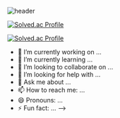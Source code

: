 ![header](https://capsule-render.vercel.app/api?type=Venom)

[![Solved.ac Profile](http://mazassumnida.wtf/api/v2/generate_badge?boj=wewill3474)](https://solved.ac/wewill3474/)

[![Solved.ac
Profile](http://mazassumnida.wtf/api/mini/generate_badge?boj=wewill3474)](https://solved.ac/wewill3474/)
- 🔭 I’m currently working on ...
- 🌱 I’m currently learning ...
- 👯 I’m looking to collaborate on ...
- 🤔 I’m looking for help with ...
- 💬 Ask me about ...
- 📫 How to reach me: ...
- 😄 Pronouns: ...
- ⚡ Fun fact: ...
-->
